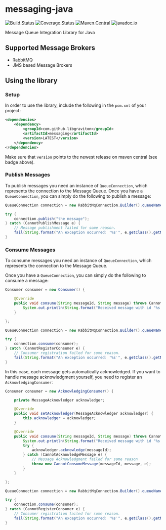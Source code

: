 # messaging-java
[![Build Status](https://travis-ci.org/libgraviton/messaging-java.svg?branch=develop)](https://travis-ci.org/libgraviton/messaging-java) [![Coverage Status](https://coveralls.io/repos/libgraviton/messaging-java/badge.svg?branch=develop&service=github)](https://coveralls.io/github/libgraviton/messaging-java?branch=develop) [![Maven Central](https://maven-badges.herokuapp.com/maven-central/com.github.libgraviton/messaging/badge.svg)](https://maven-badges.herokuapp.com/maven-central/com.github.libgraviton/messaging) [![javadoc.io](https://javadocio-badges.herokuapp.com/com.github.libgraviton/messaging/badge.svg)](https://javadocio-badges.herokuapp.com/com.github.libgraviton/messaging) 


Message Queue Integration Library for Java

## Supported Message Brokers

* RabbitMQ
* JMS based Message Brokers


## Using the library

### Setup

In order to use the library, include the following in the `pom.xml` of your project:

```xml
<dependencies>
	<dependency>
		<groupId>com.github.libgraviton</groupId>
		<artifactId>messaging</artifactId>
		<version>LATEST</version>
	</dependency>
</dependencies>
```

Make sure that `version` points to the newest release on maven central (see badge above).

### Publish Messages

To publish messages you need an instance of `QueueConnection`, which represents the connection to the Message Queue.
Once you have a `QueueConnection`, you can simply do the following to publish a message:
```java
QueueConnection connection = new RabbitMqConnection.Builder().queueName("your-queue").build();

try {
    connection.publish("the message");
} catch (CannotPublishMessage e) {
    // Message publishment failed for some reason.
    fail(String.format("An exception occurred: '%s'", e.getClass().getName()));
}
```

### Consume Messages
To consume messages you need an instance of `QueueConnection`, which represents the connection to the Message Queue.

Once you have a `QueueConnection`, you can simply do the following to consume a message:
```java
Consumer consumer = new Consumer() {

    @Override
    public void consume(String messageId, String message) throws CannotConsumeMessage {
        System.out.println(String.format("Received message with id '%s': '%s'", messageId, message));
    }

};

QueueConnection connection = new RabbitMqConnection.Builder().queueName("your-queue").build();

try {
    connection.consume(consumer);
} catch (CannotRegisterConsumer e) {
    // Consumer registration failed for some reason.
    fail(String.format("An exception occurred: '%s'", e.getClass().getName()));
}
```

In this case, each message gets automatically acknowledged. If you want to handle message acknowledgment yourself, you need to register an `AcknowledgingConsumer`:
```java
Consumer consumer = new AcknowledgingConsumer() {

    private MessageAcknowledger acknowledger;

    @Override
    public void setAcknowledger(MessageAcknowledger acknowledger) {
        this.acknowledger = acknowledger;
    }

    @Override
    public void consume(String messageId, String message) throws CannotConsumeMessage {
        System.out.println(String.format("Received message with id '%s': '%s'", messageId, message));
        try {
            acknowledger.acknowledge(messageId);
        } catch (CannotAcknowledgeMessage e) {
            // Message Acknowledgment failed for some reason
            throw new CannotConsumeMessage(messageId, message, e);
        }
    }

};

QueueConnection connection = new RabbitMqConnection.Builder().queueName("your-queue").build();

try {
    connection.consume(consumer);
} catch (CannotRegisterConsumer e) {
    // Consumer registration failed for some reason.
    fail(String.format("An exception occurred: '%s'", e.getClass().getName()));
}
```
